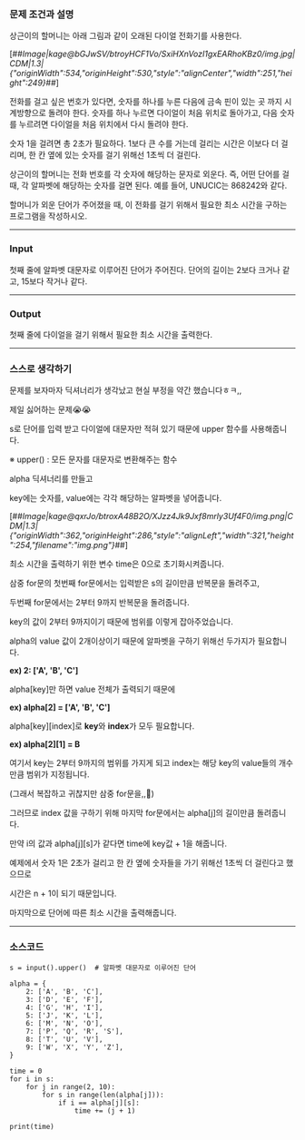 ### **문제 조건과 설명**

상근이의 할머니는 아래 그림과 같이 오래된 다이얼 전화기를 사용한다.

[##_Image|kage@bGJwSV/btroyHCF1Vo/SxiHXnVozI1gxEARhoKBz0/img.jpg|CDM|1.3|{"originWidth":534,"originHeight":530,"style":"alignCenter","width":251,"height":249}_##]

전화를 걸고 싶은 번호가 있다면, 숫자를 하나를 누른 다음에 금속 핀이 있는 곳 까지 시계방향으로 돌려야 한다. 숫자를 하나 누르면 다이얼이 처음 위치로 돌아가고, 다음 숫자를 누르려면 다이얼을 처음 위치에서 다시 돌려야 한다.

숫자 1을 걸려면 총 2초가 필요하다. 1보다 큰 수를 거는데 걸리는 시간은 이보다 더 걸리며, 한 칸 옆에 있는 숫자를 걸기 위해선 1초씩 더 걸린다.

상근이의 할머니는 전화 번호를 각 숫자에 해당하는 문자로 외운다. 즉, 어떤 단어를 걸 때, 각 알파벳에 해당하는 숫자를 걸면 된다. 예를 들어, UNUCIC는 868242와 같다.

할머니가 외운 단어가 주어졌을 때, 이 전화를 걸기 위해서 필요한 최소 시간을 구하는 프로그램을 작성하시오.

---

### **Input**

첫째 줄에 알파벳 대문자로 이루어진 단어가 주어진다. 단어의 길이는 2보다 크거나 같고, 15보다 작거나 같다.

---

### **Output**

첫째 줄에 다이얼을 걸기 위해서 필요한 최소 시간을 출력한다.

---

### **스스로 생각하기**

문제를 보자마자 딕셔너리가 생각났고 현실 부정을 약간 했습니다ㅎㅋ,,

제일 싫어하는 문제😭😭

s로 단어를 입력 받고 다이얼에 대문자만 적혀 있기 때문에 upper 함수를 사용해줍니다.

※ upper() : 모든 문자를 대문자로 변환해주는 함수

alpha 딕셔너리를 만들고

key에는 숫자를, value에는 각각 해당하는 알파벳을 넣어줍니다.

[##_Image|kage@qxrJo/btroxA48B2O/XJzz4Jk9Jxf8mrly3Uf4F0/img.png|CDM|1.3|{"originWidth":362,"originHeight":286,"style":"alignLeft","width":321,"height":254,"filename":"img.png"}_##]

최소 시간을 출력하기 위한 변수 time은 0으로 초기화시켜줍니다.

삼중 for문의 첫번째 for문에서는 입력받은 s의 길이만큼 반복문을 돌려주고,

두번째 for문에서는 2부터 9까지 반복문을 돌려줍니다.

key의 값이 2부터 9까지이기 때문에 범위를 이렇게 잡아주었습니다.

alpha의 value 값이 2개이상이기 때문에 알파벳을 구하기 위해선 두가지가 필요합니다.

**ex) 2: \['A', 'B', 'C'\]**

alpha\[key\]만 하면 value 전체가 출력되기 때문에

**ex) alpha\[2\] = \['A', 'B', 'C'\]**

alpha\[key\]\[index\]로 **key**와 **index**가 모두 필요합니다.

**ex) alpha\[2\]\[1\] = B**

여기서 key는 2부터 9까지의 범위를 가지게 되고 index는 해당 key의 value들의 개수만큼 범위가 지정됩니다.

(그래서 복잡하고 귀찮지만 삼중 for문을,,😬)

그러므로 index 값을 구하기 위해 마지막 for문에서는 alpha\[j\]의 길이만큼 돌려줍니다.

만약 i의 값과 alpha\[j\]\[s\]가 같다면 time에 key값 + 1을 해줍니다.

예제에서 숫자 1은 2초가 걸리고 한 칸 옆에 숫자들을 가기 위해선 1초씩 더 걸린다고 했으므로

시간은 n + 1이 되기 때문입니다.

마지막으로 단어에 따른 최소 시간을 출력해줍니다.

---

### **소스코드**

```
s = input().upper()  # 알파벳 대문자로 이루어진 단어

alpha = {
    2: ['A', 'B', 'C'],
    3: ['D', 'E', 'F'],
    4: ['G', 'H', 'I'],
    5: ['J', 'K', 'L'],
    6: ['M', 'N', 'O'],
    7: ['P', 'Q', 'R', 'S'],
    8: ['T', 'U', 'V'],
    9: ['W', 'X', 'Y', 'Z'],
}

time = 0
for i in s:
    for j in range(2, 10):
        for s in range(len(alpha[j])):
            if i == alpha[j][s]:
                time += (j + 1)

print(time)
```
